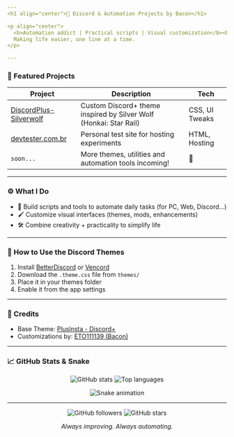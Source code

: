 ```yaml
---
<h1 align="center">🎯 Discord & Automation Projects by Bacon</h1>

<p align="center">
  <b>Automation addict | Practical scripts | Visual customization</b><br>
  Making life easier, one line at a time.
</p>

---
```


### 🎨 Featured Projects

| Project | Description | Tech |
|--------|-------------|------|
| [DiscordPlus-Silverwolf](https://github.com/ETO111139/discord-themes-bacon) | Custom Discord+ theme inspired by Silver Wolf (Honkai: Star Rail) | CSS, UI Tweaks |
| [devtester.com.br](https://github.com/ETO111139/devtester.com.br) | Personal test site for hosting experiments | HTML, Hosting |
| `soon...` | More themes, utilities and automation tools incoming! | 🚧 |

---

### ⚙️ What I Do

- 🧠 Build scripts and tools to automate daily tasks (for PC, Web, Discord...)
- 🖌 Customize visual interfaces (themes, mods, enhancements)
- 🛠 Combine creativity + practicality to simplify life

---

### 📌 How to Use the Discord Themes

1. Install [BetterDiscord](https://betterdiscord.app) or [Vencord](https://vencord.dev)
2. Download the `.theme.css` file from `themes/`
3. Place it in your themes folder
4. Enable it from the app settings

---

### 🧊 Credits

- Base Theme: [PlusInsta - Discord+](https://github.com/PlusInsta/discord-plus)
- Customizations by: [ETO111139 (Bacon)](https://github.com/ETO111139)

---

### 📈 GitHub Stats & Snake

<p align="center">
  <img src="https://github-readme-stats.vercel.app/api?username=ETO111139&show_icons=true&theme=tokyonight" alt="GitHub stats"/>
  <img src="https://github-readme-stats.vercel.app/api/top-langs/?username=ETO111139&layout=compact&theme=tokyonight" alt="Top languages" />
</p>

<p align="center">
  <img src="https://github.com/ETO111139/ETO111139/raw/output/github-contribution-grid-snake.svg" alt="Snake animation" />
</p>

---

<p align="center">
  <img src="https://img.shields.io/github/followers/ETO111139?style=social" alt="GitHub followers" />
  <img src="https://img.shields.io/github/stars/ETO111139/discord-themes-bacon?style=social" alt="GitHub stars" />
</p>

<p align="center">
  <i>Always improving. Always automating.</i>
</p>

